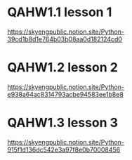 # QAHW1.1 lesson 1
https://skyengpublic.notion.site/Python-39cd1b8d1e764b03b08aa0d182124cd0

# QAHW1.2 lesson 2
https://skyengpublic.notion.site/Python-e938a64ac8314793acbe94583ee1b8e8

# QAHW1.3 lesson 3
https://skyengpublic.notion.site/Python-915f1d136dc542e3a97f8e0b70008456

